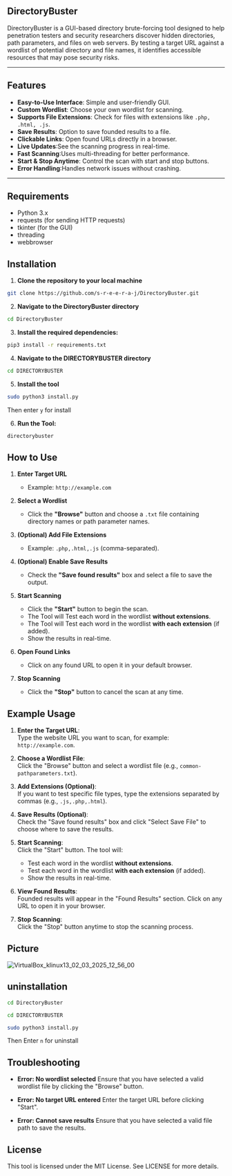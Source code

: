 ## DirectoryBuster
DirectoryBuster is a GUI-based directory brute-forcing tool designed to help penetration testers and security researchers discover hidden directories, path parameters, and files on web servers. By testing a target URL against a wordlist of potential directory and file names, it identifies accessible resources that may pose security risks.

---

## Features  

- **Easy-to-Use Interface**:  Simple and user-friendly GUI.  
- **Custom Wordlist**:
  Choose your own wordlist for scanning.  
- **Supports File Extensions**: Check for files with extensions like `.php, .html, .js`.  
-  **Save Results**: Option to save founded results to a file.  
-  **Clickable Links**: Open found URLs directly in a browser.  
-  **Live Updates**:See the scanning progress in real-time.  
-  **Fast Scanning**:Uses multi-threading for better performance.  
-  **Start & Stop Anytime**: Control the scan with start and stop buttons.  
-  **Error Handling**:Handles network issues without crashing.
  
---

## Requirements
- Python 3.x
- requests (for sending HTTP requests)
- tkinter (for the GUI)
- threading
- webbrowser
  
## Installation


1. **Clone the repository to your local machine**
```bash
git clone https://github.com/s-r-e-e-r-a-j/DirectoryBuster.git
```
2. **Navigate to the DirectoryBuster directory**
```bash
cd DirectoryBuster
```

3. **Install the required dependencies:**

```bash
pip3 install -r requirements.txt
```

4. **Navigate to the DIRECTORYBUSTER directory**
  ```bash
cd DIRECTORYBUSTER
```
5. **Install the tool**
  ```bash
sudo python3 install.py
```
Then enter `y` for install

6. **Run the Tool:**
```bash
directorybuster
```

## How to Use  

1. **Enter Target URL**  
   - Example: `http://example.com`

2. **Select a Wordlist**  
   - Click the **"Browse"** button and choose a `.txt` file containing directory names or path parameter names.

3. **(Optional) Add File Extensions**  
   - Example: `.php,.html,.js` (comma-separated).

4. **(Optional) Enable Save Results**  
   - Check the **"Save found results"** box and select a file to save the output.

5. **Start Scanning**  
   - Click the **"Start"** button to begin the scan.  
   - The Tool will  Test each word in the wordlist **without extensions**.
   - The Tool will Test each word in the wordlist **with each extension** (if added).
   - Show the results in real-time.

6. **Open Found Links**  
   - Click on any found URL to open it in your default browser.

7. **Stop Scanning**  
   - Click the **"Stop"** button to cancel the scan at any time.
     

  
## Example Usage

1. **Enter the Target URL**:  
   Type the website URL you want to scan, for example: `http://example.com`.

2. **Choose a Wordlist File**:  
   Click the "Browse" button and select a wordlist file (e.g., `common-pathparameters.txt`).

3. **Add Extensions (Optional)**:  
   If you want to test specific file types, type the extensions separated by commas (e.g., `.js,.php,.html`).

4. **Save Results (Optional)**:  
   Check the "Save found results" box and click "Select Save File" to choose where to save the results.

5. **Start Scanning**:  
   Click the "Start" button. The tool will:
   - Test each word in the wordlist **without extensions**.
   - Test each word in the wordlist **with each extension** (if added).
   - Show the results in real-time.

6. **View Found Results**:  
   Founded results will appear in the "Found Results" section. Click on any URL to open it in your browser.

7. **Stop Scanning**:  
   Click the "Stop" button anytime to stop the scanning process.
   
## Picture


![VirtualBox_klinux13_02_03_2025_12_56_00](https://github.com/user-attachments/assets/ffc21e2f-876e-4b05-9378-507cd19445a3)



## uninstallation

```bash
cd DirectoryBuster
```
```bash
cd DIRECTORYBUSTER
```
```bash
sudo python3 install.py
```
Then Enter `n` for uninstall


## Troubleshooting

- **Error: No wordlist selected**
Ensure that you have selected a valid wordlist file by clicking the "Browse" button.

- **Error: No target URL entered**
Enter the target URL before clicking "Start".

- **Error: Cannot save results**
Ensure that you have selected a valid file path to save the results.

## License
This tool is licensed under the MIT License. See LICENSE for more details.


